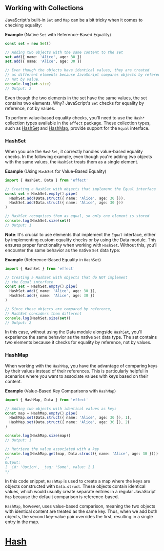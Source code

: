 ## Working with Collections

JavaScript's built-in `Set` and `Map` can be a bit tricky when it comes to checking equality:

**Example** (Native `Set` with Reference-Based Equality)

```ts twoslash
const set = new Set()

// Adding two objects with the same content to the set
set.add({ name: 'Alice', age: 30 })
set.add({ name: 'Alice', age: 30 })

// Even though the objects have identical values, they are treated
// as different elements because JavaScript compares objects by reference,
// not by value.
console.log(set.size)
// Output: 2
```

Even though the two elements in the set have the same values, the set contains two elements. Why? JavaScript's `Set` checks for equality by reference, not by values.

To perform value-based equality checks, you'll need to use the `Hash*` collection types available in the `effect` package. These collection types, such as [HashSet](https://effect-ts.github.io/effect/effect/HashSet.ts.html) and [HashMap](https://effect-ts.github.io/effect/effect/HashMap.ts.html), provide support for the `Equal` interface.

### HashSet

When you use the `HashSet`, it correctly handles value-based equality checks. In the following example, even though you're adding two objects with the same values, the `HashSet` treats them as a single element.

**Example** (Using `HashSet` for Value-Based Equality)

```ts twoslash
import { HashSet, Data } from 'effect'

// Creating a HashSet with objects that implement the Equal interface
const set = HashSet.empty().pipe(
  HashSet.add(Data.struct({ name: 'Alice', age: 30 })),
  HashSet.add(Data.struct({ name: 'Alice', age: 30 }))
)

// HashSet recognizes them as equal, so only one element is stored
console.log(HashSet.size(set))
// Output: 1
```

**Note**: It's crucial to use elements that implement the `Equal` interface, either by implementing custom equality checks or by using the Data module. This ensures proper functionality when working with `HashSet`. Without this, you'll encounter the same behavior as the native `Set` data type:

**Example** (Reference-Based Equality in `HashSet`)

```ts twoslash
import { HashSet } from 'effect'

// Creating a HashSet with objects that do NOT implement
// the Equal interface
const set = HashSet.empty().pipe(
  HashSet.add({ name: 'Alice', age: 30 }),
  HashSet.add({ name: 'Alice', age: 30 })
)

// Since these objects are compared by reference,
// HashSet considers them different
console.log(HashSet.size(set))
// Output: 2
```

In this case, without using the Data module alongside `HashSet`, you'll experience the same behavior as the native `Set` data type. The set contains two elements because it checks for equality by reference, not by values.

### HashMap

When working with the `HashMap`, you have the advantage of comparing keys by their values instead of their references. This is particularly helpful in scenarios where you want to associate values with keys based on their content.

**Example** (Value-Based Key Comparisons with `HashMap`)

```ts twoslash
import { HashMap, Data } from 'effect'

// Adding two objects with identical values as keys
const map = HashMap.empty().pipe(
  HashMap.set(Data.struct({ name: 'Alice', age: 30 }), 1),
  HashMap.set(Data.struct({ name: 'Alice', age: 30 }), 2)
)

console.log(HashMap.size(map))
// Output: 1

// Retrieve the value associated with a key
console.log(HashMap.get(map, Data.struct({ name: 'Alice', age: 30 })))
/*
Output:
{ _id: 'Option', _tag: 'Some', value: 2 }
*/
```

In this code snippet, `HashMap` is used to create a map where the keys are objects constructed with `Data.struct`. These objects contain identical values, which would usually create separate entries in a regular JavaScript `Map` because the default comparison is reference-based.

`HashMap`, however, uses value-based comparison, meaning the two objects with identical content are treated as the same key. Thus, when we add both objects, the second key-value pair overrides the first, resulting in a single entry in the map.

# [Hash](https://effect.website/docs/trait/hash/)
